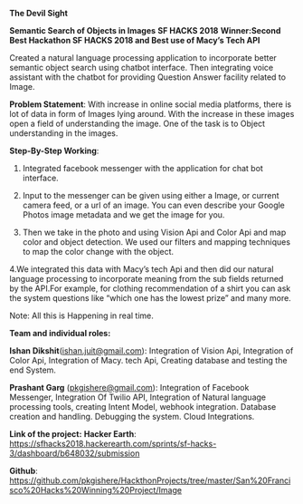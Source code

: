 **The Devil Sight**


**Semantic Search of Objects in Images**
**SF HACKS 2018**
**Winner:Second Best Hackathon SF HACKS 2018 and Best use of Macy’s Tech API**



Created a natural language processing application to incorporate better semantic object search using chatbot interface. Then integrating voice assistant with the chatbot for providing  Question Answer facility related to Image.



**Problem Statement**: 
With increase in online social media platforms, there is lot of data in form of Images lying around. With the increase in these images open a field of understanding the image. One of the task is to Object understanding in the images.


**Step-By-Step Working**:
1. Integrated facebook messenger with the application for chat bot interface. 



2. Input to the messenger can be given using either a Image, or current camera feed, or a url of an image. You can even describe your Google Photos image metadata and we get the image for you. 



3. Then we take in the photo and using Vision Api and Color Api and map color and object detection. We used our filters and mapping techniques to map the color change with the object. 




4.We integrated this data with Macy’s tech Api and then did our natural language processing to incorporate meaning from the sub fields returned by the API.For example, for clothing recommendation of a shirt you can ask the system questions like  “which one has the lowest prize” and many more.


Note: All this is Happening in real time.


**Team and individual roles:**


**Ishan Dikshit**(ishan.juit@gmail.com): Integration of Vision Api, Integration of Color Api, Integration of Macy. tech Api, Creating database and testing the end System.


**Prashant Garg** (pkgishere@gmail.com): Integration of Facebook Messenger, Integration Of Twilio API, Integration of Natural language processing tools, creating Intent Model, webhook integration. Database creation and handling. Debugging the system. Cloud Integrations.






**Link of the project:**
**Hacker Earth**: https://sfhacks2018.hackerearth.com/sprints/sf-hacks-3/dashboard/b648032/submission



**Github**:
https://github.com/pkgishere/HackthonProjects/tree/master/San%20Francisco%20Hacks%20Winning%20Project/Image




